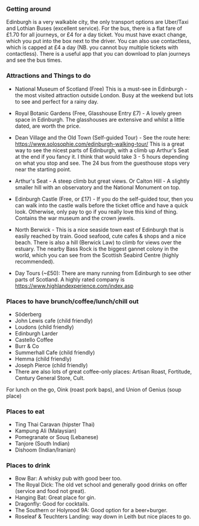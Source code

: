 ### Getting around

Edinburgh is a very walkable city, the only transport options are Uber/Taxi and Lothian Buses (excellent service). For the bus, there is a flat fare of £1.70 for all journeys, or £4 for a day ticket. You must have exact change, which you put into the box next to the driver. You can also use contactless, which is capped at £4 a day (NB. you cannot buy multiple tickets with contactless). There is a useful app that you can download to plan journeys and see the bus times.

### Attractions and Things to do

* National Museum of Scotland (Free) This is a must-see in Edinburgh - the most visited attraction outside London. Busy at the weekend but lots to see and perfect for a rainy day.

* Royal Botanic Gardens (Free, Glasshouse Entry £7) - A lovely green space in Edinburgh. The glasshouses are extensive and whilst a little dated, are worth the price.

* Dean Village and the Old Town (Self-guided Tour) - See the route here: https://www.solosophie.com/edinburgh-walking-tour/ This is a great way to see the nicest parts of Edinburgh, with a climb up Arthur's Seat at the end if you fancy it. I think that would take 3 - 5 hours depending on what you stop and see. The 24 bus from the guesthouse stops very near the starting point.

* Arthur's Seat - A steep climb but great views. Or Calton Hill - A slightly smaller hill with an observatory and the National Monument on top.

* Edinburgh Castle (Free, or £17) - If you do the self-guided tour, then you can walk into the castle walls before the ticket office and have a quick look. Otherwise, only pay to go if you really love this kind of thing. Contains the war museum and the crown jewels.

* North Berwick - This is a nice seaside town east of Edinburgh that is easily reached by train. Good seafood, cute cafes & shops and a nice beach. There is also a hill (Berwick Law) to climb for views over the estuary. The nearby Bass Rock is the biggest gannet colony in the world, which you can see from the Scottish Seabird Centre (highly recommended).

* Day Tours (~£50): There are many running from Edinburgh to see other parts of Scotland. A highly rated company is https://www.highlandexperience.com/index.asp

### Places to have brunch/coffee/lunch/chill out

* Söderberg
* John Lewis cafe (child friendly)
* Loudons (child friendly)
* Edinburgh Larder
* Castello Coffee
* Burr & Co
* Summerhall Cafe (child friendly)
* Hemma (child friendly)
* Joseph Pierce (child friendly)
* There are also lots of great coffee-only places: Artisan Roast, Fortitude, Century General Store, Cult.

For lunch on the go, Oink (roast pork baps), and Union of Genius (soup place)

### Places to eat

* Ting Thai Caravan (hipster Thai)
* Kampung Ali (Malaysian)
* Pomegranate or Souq (Lebanese)
* Tanjore (South Indian)
* Dishoom (Indian/Iranian)

### Places to drink

* Bow Bar: A whisky pub with good beer too.
* The Royal Dick: The old vet school and generally good drinks on offer (service and food not great).
* Hanging Bat: Great place for gin.
* Dragonfly: Good for cocktails.
* The Southern or Holyrood 9A: Good option for a beer+burger.
* Roseleaf & Teuchters Landing: way down in Leith but nice places to go.
